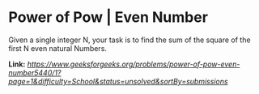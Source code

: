 # Power of Pow | Even Number
Given a single integer N, your task is to find the sum of the square of the first N even natural Numbers.

**Link:** _https://www.geeksforgeeks.org/problems/power-of-pow-even-number5440/1?page=1&difficulty=School&status=unsolved&sortBy=submissions_
